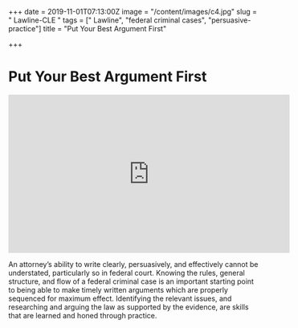 +++
date = 2019-11-01T07:13:00Z
image = "/content/images/c4.jpg"
slug = " Lawline-CLE "
tags = [" Lawline", "federal criminal cases", "persuasive-practice"]
title = "Put Your Best Argument First"

+++
# Put Your Best Argument First

  
<iframe width="560" height="315" src="https://www.youtube.com/embed/0TPG2YbL8hU" frameborder="0" allow="accelerometer; autoplay; encrypted-media; gyroscope; picture-in-picture" allowfullscreen></iframe>  
  
An attorney’s ability to write clearly, persuasively, and effectively cannot be understated, particularly so in federal court. Knowing the rules, general structure, and flow of a federal criminal case is an important starting point to being able to make timely written arguments which are properly sequenced for maximum effect. Identifying the relevant issues, and researching and arguing the law as supported by the evidence, are skills that are learned and honed through practice.